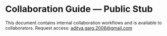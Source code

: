 # Collaboration Guide — Public Stub

This document contains internal collaboration workflows and is available to collaborators. Request
access: <aditya.garg.2006@gmail.com>
